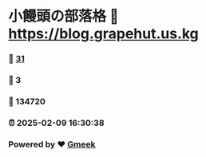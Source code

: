# 小饅頭の部落格 :link: https://blog.grapehut.us.kg 
### :page_facing_up: [31](https://blog.grapehut.us.kg/tag.html) 
### :speech_balloon: 3 
### :hibiscus: 134720 
### :alarm_clock: 2025-02-09 16:30:38 
### Powered by :heart: [Gmeek](https://github.com/Meekdai/Gmeek)
